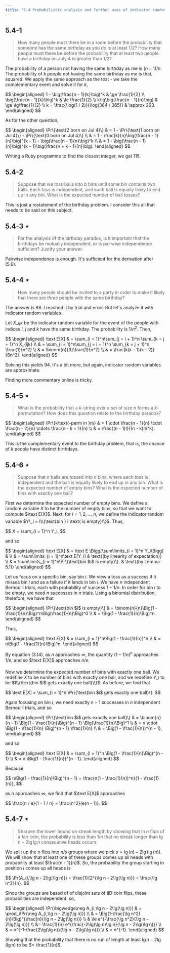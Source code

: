 ```yaml
---
title: "5.4 Probabilistic analysis and further uses of indicator random variables"
---
```


## 5.4-1

> How many people must there be in a room before the probability that someone has the same birthday as you do is at least $1 / 2$? How many people must there be before the probability that at least two people have a birthday on July 4 is greater than $1 / 2$?

The probability of a person not having the same birthday as me is $(n - 1) / n$. The probability of $k$ people not having the same birthday as me is that, squared. We apply the same approach as the text - we take the complementary event and solve it for $k$,

<div>
$$
\begin{aligned}
        1 - \big(\frac{n - 1}{k}\big)^k & \ge \frac{1}{2} \\
            \big(\frac{n - 1}{k}\big)^k & \le \frac{1}{2} \\
          k\lg\big(\frac{n - 1}{n}\big) & \ge \lg\frac{1}{2} \\
k = \frac{\log(1 / 2)}{\log(364 / 365)} & \approx 263.
\end{aligned}
$$
</div>

As for the other question,

<div>
$$
\begin{aligned}
\Pr\{\text{2 born on Jul 4}\}
    & = 1 - \Pr\{\text{1 born on Jul 4}\} - \Pr\{\text{0 born on Jul 4}\} \\
    & = 1 - \frac{k}{n}\big(\frac{n - 1}{n}\big)^{k - 1} - \big(\frac{n - 1}{n}\big)^k \\
    & = 1 - \big(\frac{n - 1}{n}\big)^{k - 1}\big(\frac{n + k - 1}{n}\big). 
\end{aligned}
$$
</div>

Writing a Ruby programme to find the closest integer, we get $115$.

## 5.4-2

> Suppose that we toss balls into $b$ bins until some bin contains two balls. Each toss is independent, and each ball is equally likely to end up in any bin. What is the expected number of ball tosses?

This is just a restatement of the birthday problem. I consider this all that needs to be said on this subject.

## 5.4-3 $\star$

> For the analysis of the birthday paradox, is it important that the birthdays be mutually independent, or is pairwise independence sufficient? Justify your answer.

Pairwise independence is enough. It's sufficient for the derivation after $\text{(5.6)}$.

## 5.4-4 $\star$

> How many people should be invited to a party in order to make it likely that there are $three$ people with the same birthday?

The answer is $88$. I reached it by trial and error. But let's analyze it with indicator random variables.

Let $X\_{ijk}$ be the indicator random variable for the event of the people with indices $i$, $j$ and $k$ have the same birthday. The probability is $1 / n^2$. Then,

<div>
$$
\begin{aligned}
\text E[X] 
    & = \sum_{i = 1}^n\sum_{j = i + 1}^n \sum_{k = j + 1}^n X_{ijk} \\
    & = \sum_{i = 1}^n\sum_{j = i + 1}^n \sum_{k = j + 1}^n \frac{1}{n^2} \\
    & = \binom{n}{3}\frac{1}{n^2} \\
    & = \frac{k(k - 1)(k - 2)}{6n^2}. 
\end{aligned}
$$
</div>

Solving this yields $94$. It's a bit more, but again, indicator random variables are approximate.

Finding more commentary online is tricky.

## 5.4-5 $\star$

> What is the probability that a $k$-string over a set of size $n$ forms a $k$-permutation? How does this question relate to the birthday paradox?

<div>
$$
\begin{aligned}
\Pr\{k\text{-perm in }n\}
    & = 1 \cdot \frac{n - 1}{n} \cdot \frac{n - 2}{n} \cdots \frac{n - k + 1}{n} \\
    & = \frac{(n - 1)!}{(n - k)!n^k}.
\end{aligned}
$$
</div>

This is the complementary event to the birthday problem, that is, the chance of $k$ people have distinct birthdays.

## 5.4-6 $\star$

> Suppose that $n$ balls are tossed into $n$ bins, where each toss is independent and the ball is equally likely to end up in any bin. What is the expected number of empty bins? What is the expected number of bins with exactly one ball?

First we determine the expected number of empty bins. We define a random variable $X$ to be the number of empty bins, so that we want to compute $\text E[X]$. Next, for $i = 1, 2, \ldots, n$, we define the indicator random variable $Y\_i = I\\{\text{bin } i \text{ is empty}\\}$. Thus,

<div>
$$
X = \sum_{i = 1}^n Y_i,
$$
</div>

and so

<div>
$$
\begin{aligned}
\text E[X] & = \text E \Bigg[\sum\limits_{i = 1}^n Y_i\Bigg] & \\
           & = \sum\limits_{i = 1}^n\text E[Y_i]                    & \text{(by linearity of expectation)} \\
           & = \sum\limits_{i = 1}^n\Pr\{\text{bin $i$ is empty}\}. & \text{(by Lemma 5.1)}
\end{aligned}
$$
</div>

Let us focus on a specific bin, say bin $i$. We view a toss as a success if it misses bin $i$ and as a failure if it lands in bin $i$. We have $n$ independent Bernoulli trials, each with probability of success $1 - 1 / n$. In order for bin $i$ to be empty, we need $n$ successes in $n$ trials. Using a binomial distribution, therefore, we have that

<div>
$$
\begin{aligned}
\Pr\{\text{bin $i$ is empty}\} & = \binom{n}{n}\Big(1 - \frac{1}{n}\Big)^n\Big(\frac{1}{n}\Big)^0 \\
                               & = \Big(1 - \frac{1}{n}\Big)^n.
\end{aligned}
$$
</div>

Thus, 

<div>
$$
\begin{aligned}
\text E[X] & = \sum_{i = 1}^n\Big(1 - \frac{1}{n})^n \\
           & = n\Big(1 - \frac{1}{n}\Big)^n.
\end{aligned}
$$
</div>

By equation $\text{(3.14)}$, as $n$ approaches $\infty$, the quantity $(1 - 1 / n)^n$ approaches $1/e$, and so $\text E[X]$ approaches $n/e$.

Now we determine the expected number of bins with exactly one ball. We redefine $X$ to be number of bins with exactly one ball, and we redefine $Y\_i$ to be $I\\{\text{bin $i$ gets exactly one ball}\\}$. As before, we find that

<div>
$$
\text E[X] = \sum_{i = 1}^n \Pr\{\text{bin $i$ gets exactly one ball}\}.
$$
</div>

Again focusing on bin $i$, we need exactly $n - 1$ successes in $n$ independent Bernoulli trials, and so

<div>
$$
\begin{aligned}
\Pr\{\text{bin $i$ gets exactly one ball}\}
    & = \binom{n}{n - 1} \Big(1 - \frac{1}{n}\Big)^{n - 1} \Big(\frac{1}{n}\Big)^1 \\
    & = n \cdot \Big(1 - \frac{1}{n} \Big)^{n - 1} \frac{1}{n} \\
    & = \Big(1 - \frac{1}{n})^{n - 1}, 
\end{aligned}
$$
</div>

and so

<div>
$$
\begin{aligned}
\text E[X] 
    & = \sum_{i = 1}^n \Big(1 - \frac{1}{n}\Big)^{n - 1} \\
    & = n \Big(1 - \frac{1}{n})^{n - 1}.
\end{aligned}
$$
</div>

Because

<div>
$$
n\Big(1 - \frac{1}{n}\Big)^{n - 1} = \frac{n(1 - \frac{1}{n})^n}{1 - \frac{1}{n}},
$$
</div>

as $n$ approaches $\infty$, we find that $\text E[X]$ approaches

<div>
$$
\frac{n / e}{1 - 1 / n} = \frac{n^2}{e(n - 1)}.
$$
</div>

## 5.4-7 $\star$

> Sharpen the lower bound on streak length by showing that in $n$ flips of a fair coin, the probability is less than $1 / n$ that no streak longer than $\lg n - 2\lg\lg n$ consecutive heads occurs.

We split up the n flips into $n / s$ groups where we pick $s = \lg(n) - 2 \lg(\lg(n))$. We will show that at least one of these groups comes up all heads with probability at least $\frac{n - 1}{n}$. So, the probability the group starting in position $i$ comes up all heads is

<div>
$$
\Pr(A_{i,\lg n - 2\lg(\lg n)}) = \frac{1}{2^{\lg n - 2\lg(\lg n)}} = \frac{\lg n^2}{n}.
$$
</div>

Since the groups are based of of disjoint sets of IID coin flips, these probabilities
are independent. so,

<div>
$$
\begin{aligned}
\Pr(\bigwedge\neg A_{i,\lg n - 2\lg(\lg n)})
    & =   \prod_i\Pr(\neg A_{i,\lg n - 2\lg(\lg n)}) \\
    & =   \Big(1-\frac{\lg n^2}{n}\Big)^{\frac{n}{\lg n - 2\lg(\lg n)}} \\
    & \le e^{-\frac{\lg n^2}{\lg n - 2\lg(\lg n)}} \\ &= \frac{1}{n} e^{\frac{-2\lg(\lg n)\lg n}{\lg n - 2\lg(\lg n)}} \\
    & =   n^{-1-\frac{2\lg(\lg n)}{\lg n - 2\lg(\lg n)}} \\
& < n^{-1}.
\end{aligned}
$$
</div>

Showing that the probability that there is no run of length at least $\lg n - 2\lg(\lg n)$ to be $< \frac{1}{n}$.

